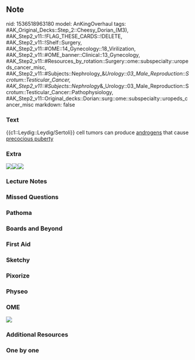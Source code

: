 ## Note
nid: 1536518963180
model: AnKingOverhaul
tags: #AK_Original_Decks::Step_2::Cheesy_Dorian_(M3), #AK_Step2_v11::!FLAG_THESE_CARDS::!DELETE, #AK_Step2_v11::!Shelf::Surgery, #AK_Step2_v11::#OME::14_Gynecology::18_Virilization, #AK_Step2_v11::#OME_banner::Clinical::13_Gynecology, #AK_Step2_v11::#Resources_by_rotation::Surgery::ome::subspecialty::uropeds_cancer_misc, #AK_Step2_v11::#Subjects::Nephrology_&_Urology::03_Male_Reproduction::Scrotum::Testicular_Cancer, #AK_Step2_v11::#Subjects::Nephrology_&_Urology::03_Male_Reproduction::Scrotum::Testicular_Cancer::Pathophysiology, #AK_Step2_v11::Original_decks::Dorian::surg::ome::subspecialty::uropeds_cancer_misc
markdown: false

### Text
{{c1::Leydig::Leydig/Sertoli}} cell tumors can produce
<u>androgens</u> that cause <u>precocious puberty</u>

### Extra
<img src="paste-257921376059393%20(1).jpg"><img src=
"paste-259102492065793.jpg"><img src="paste-1430430267998209.jpg">

### Lecture Notes


### Missed Questions


### Pathoma


### Boards and Beyond


### First Aid


### Sketchy


### Pixorize


### Physeo


### OME
<div class="ome-widget">
  <a href=
  "https://onlinemeded.org/spa/gynecology?ref=anki"><img src=
  "_OME_AnkiFlashcards_Topic_4.png"></a>
</div>

### Additional Resources


### One by one

